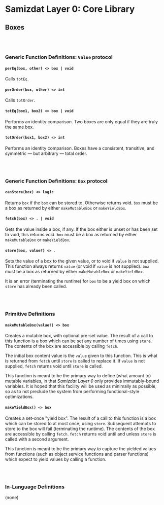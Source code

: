 Samizdat Layer 0: Core Library
==============================

Boxes
-----

<br><br>
### Generic Function Definitions: `Value` protocol

#### `perEq(box, other) <> box | void`

Calls `totEq`.

#### `perOrder(box, other) <> int`

Calls `totOrder`.

#### `totEq(box1, box2) <> box | void`

Performs an identity comparison. Two boxes are only equal if they are
truly the same box.

#### `totOrder(box1, box2) <> int`

Performs an identity comparison. Boxes have a consistent, transitive, and
symmetric &mdash; but arbitrary &mdash; total order.


<br><br>
### Generic Function Definitions: `Box` protocol

#### `canStore(box) <> logic`

Returns `box` if the `box` can be stored to. Otherwise returns void.
`box` must be a box as returned by either `makeMutableBox` or `makeYieldBox`.

#### `fetch(box) <> . | void`

Gets the value inside a box, if any. If the box either is unset or has
been set to void, this returns void. `box` must be a box as returned by
either `makeMutableBox` or `makeYieldBox`.

#### `store(box, value?) <> .`

Sets the value of a box to the given value, or to void if `value` is
not supplied. This function always returns `value` (or void if `value` is
not supplied). `box` must be a box as returned by either `makeMutableBox` or
`makeYieldBox`.

It is an error (terminating the runtime) for `box` to be a yield box on
which `store` has already been called.


<br><br>
### Primitive Definitions

#### `makeMutableBox(value?) <> box`

Creates a mutable box, with optional pre-set value. The result of a call to
this function is a box which can be set any number of times using
`store`. The contents of the box are accessible by calling `fetch`.

The initial box content value is the `value` given to this function. This
is what is returned from `fetch` until `store` is called to replace it.
If `value` is not supplied, `fetch` returns void until `store` is called.

This function is meant to be the primary way to define (what amount to)
mutable variables, in that *Samizdat Layer 0* only provides immutably-bound
variables. It is hoped that this facility will be used as minimally as
possible, so as to not preclude the system from performing functional-style
optimizations.

#### `makeYieldBox() <> box`

Creates a set-once "yield box". The result of a call to this function is a
box which can be stored to at most once, using `store`. Subsequent
attempts to store to the box will fail (terminating the runtime). The
contents of the box are accessible by calling `fetch`. `fetch` returns
void until and unless `store` is called with a second argument.

This function is meant to be the primary way to capture the yielded values
from functions (such as object service functions and parser functions) which
expect to yield values by calling a function.

<br><br>
### In-Language Definitions

(none)
